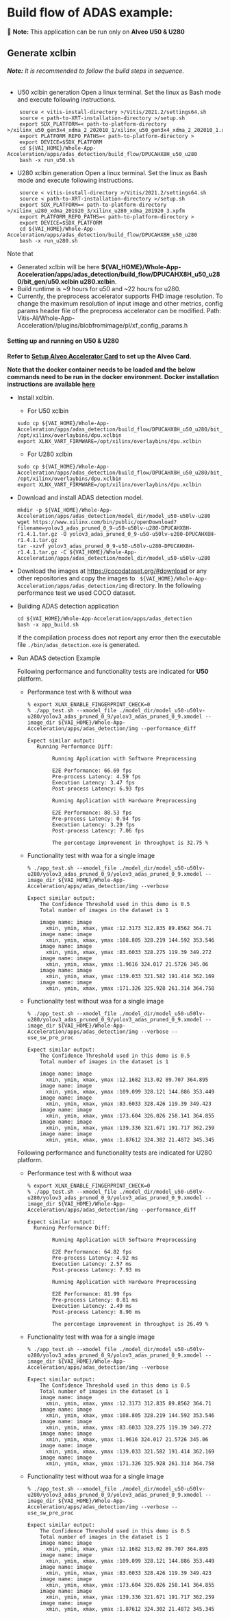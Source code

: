 # Build flow  of ADAS example: 
:pushpin: **Note:** This application can be run only on **Alveo U50 & U280**

## Generate xclbin

###### **Note:** It is recommended to follow the build steps in sequence.

* U50 xclbin generation
   Open a linux terminal. Set the linux as Bash mode and execute following instructions.
```
    source < vitis-install-directory >/Vitis/2021.2/settings64.sh
    source < path-to-XRT-installation-directory >/setup.sh
    export SDX_PLATFORM=< path-to-platform-directory >/xilinx_u50_gen3x4_xdma_2_202010_1/xilinx_u50_gen3x4_xdma_2_202010_1.xpfm
    export PLATFORM_REPO_PATHS=< path-to-platform-directory >
    export DEVICE=$SDX_PLATFORM
    cd ${VAI_HOME}/Whole-App-Acceleration/apps/adas_detection/build_flow/DPUCAHX8H_u50_u280
    bash -x run_u50.sh
```

* U280 xclbin generation
   Open a linux terminal. Set the linux as Bash mode and execute following instructions.
```
    source < vitis-install-directory >/Vitis/2021.2/settings64.sh
    source < path-to-XRT-installation-directory >/setup.sh
    export SDX_PLATFORM=< path-to-platform-directory >/xilinx_u280_xdma_201920_3/xilinx_u280_xdma_201920_3.xpfm
    export PLATFORM_REPO_PATHS=< path-to-platform-directory >
    export DEVICE=$SDX_PLATFORM
    cd ${VAI_HOME}/Whole-App-Acceleration/apps/adas_detection/build_flow/DPUCAHX8H_u50_u280
    bash -x run_u280.sh
```
Note that 
- Generated xclbin will be here **${VAI_HOME}/Whole-App-Acceleration/apps/adas_detection/build_flow/DPUCAHX8H_u50_u280/bit_gen/u50.xclbin u280.xclbin**.
- Build runtime is ~9 hours for u50 and ~22 hours for u280.
- Currently, the preprocess accelerator supports FHD image resolution. To change the maximum resolution of input image and other metrics, config params header file of the preprocess accelerator can be modified. Path: Vitis-AI/Whole-App-Acceleration//plugins/blobfromimage/pl/xf_config_params.h

#### Setting up and running on U50 & U280
**Refer to [Setup Alveo Accelerator Card](../../../../../setup/alveo) to set up the Alveo Card.**

**Note that the docker container needs to be loaded and the below commands need to be run in the docker environment. Docker installation instructions are available [here](../../../../../README.md#Installation)**

* Install xclbin.
    * For U50 xclbin
	```
	sudo cp ${VAI_HOME}/Whole-App-Acceleration/apps/adas_detection/build_flow/DPUCAHX8H_u50_u280/bit_gen/u50.xclbin /opt/xilinx/overlaybins/dpu.xclbin
	export XLNX_VART_FIRMWARE=/opt/xilinx/overlaybins/dpu.xclbin
	```
    * For U280 xclbin
	```
	sudo cp ${VAI_HOME}/Whole-App-Acceleration/apps/adas_detection/build_flow/DPUCAHX8H_u50_u280/bit_gen/u280.xclbin /opt/xilinx/overlaybins/dpu.xclbin
	export XLNX_VART_FIRMWARE=/opt/xilinx/overlaybins/dpu.xclbin
	```
* Download and install ADAS detection model.
    ```
    mkdir -p ${VAI_HOME}/Whole-App-Acceleration/apps/adas_detection/model_dir/model_u50-u50lv-u280
	wget https://www.xilinx.com/bin/public/openDownload?filename=yolov3_adas_pruned_0_9-u50-u50lv-u280-DPUCAHX8H-r1.4.1.tar.gz -O yolov3_adas_pruned_0_9-u50-u50lv-u280-DPUCAHX8H-r1.4.1.tar.gz
    tar -xzvf yolov3_adas_pruned_0_9-u50-u50lv-u280-DPUCAHX8H-r1.4.1.tar.gz -C ${VAI_HOME}/Whole-App-Acceleration/apps/adas_detection/model_dir/model_u50-u50lv-u280
	```

* Download the images at https://cocodataset.org/#download or any other repositories and copy the images to ` ${VAI_HOME}/Whole-App-Acceleration/apps/adas_detection/img` directory. In the following performance test we used COCO dataset. 

* Building ADAS detection application
	```
  cd ${VAI_HOME}/Whole-App-Acceleration/apps/adas_detection
  bash -x app_build.sh
	```

  If the compilation process does not report any error then the executable file `./bin/adas_detection.exe` is generated.    

* Run ADAS detection Example

  Following performance and functionality tests are indicated for **U50** platform.
  * Performance test with & without waa

    ```
    % export XLNX_ENABLE_FINGERPRINT_CHECK=0
    % ./app_test.sh --xmodel_file ./model_dir/model_u50-u50lv-u280/yolov3_adas_pruned_0_9/yolov3_adas_pruned_0_9.xmodel --image_dir ${VAI_HOME}/Whole-App-Acceleration/apps/adas_detection/img --performance_diff

    Expect similar output:
	   Running Performance Diff: 

			Running Application with Software Preprocessing 

			E2E Performance: 66.69 fps
			Pre-process Latency: 4.59 fps
			Execution Latency: 3.47 fps
			Post-process Latency: 6.93 fps

			Running Application with Hardware Preprocessing 

			E2E Performance: 88.53 fps
			Pre-process Latency: 0.94 fps
			Execution Latency: 3.29 fps
			Post-process Latency: 7.06 fps

			The percentage improvement in throughput is 32.75 %
    ```

  * Functionality test with waa for a single image
    ```
    % ./app_test.sh --xmodel_file ./model_dir/model_u50-u50lv-u280/yolov3_adas_pruned_0_9/yolov3_adas_pruned_0_9.xmodel --image_dir ${VAI_HOME}/Whole-App-Acceleration/apps/adas_detection/img --verbose

    Expect similar output:
		The Confidence Threshold used in this demo is 0.5
		Total number of images in the dataset is 1

		image name: image
		  xmin, ymin, xmax, ymax :12.3173 312.835 89.8562 364.71
		image name: image
		  xmin, ymin, xmax, ymax :108.805 328.219 144.592 353.546
		image name: image
		  xmin, ymin, xmax, ymax :83.6033 328.275 119.39 349.272
		image name: image
		  xmin, ymin, xmax, ymax :1.9616 324.017 21.5726 345.06
		image name: image
		  xmin, ymin, xmax, ymax :139.033 321.582 191.414 362.169
		image name: image
		  xmin, ymin, xmax, ymax :171.326 325.928 261.314 364.758
    ```

  * Functionality test without waa for a single image
    ```
    % ./app_test.sh --xmodel_file ./model_dir/model_u50-u50lv-u280/yolov3_adas_pruned_0_9/yolov3_adas_pruned_0_9.xmodel --image_dir ${VAI_HOME}/Whole-App-Acceleration/apps/adas_detection/img --verbose --use_sw_pre_proc

    Expect similar output:
		The Confidence Threshold used in this demo is 0.5
		Total number of images in the dataset is 1

		image name: image
		  xmin, ymin, xmax, ymax :12.1682 313.02 89.707 364.895
		image name: image
		  xmin, ymin, xmax, ymax :109.099 328.121 144.886 353.449
		image name: image
		  xmin, ymin, xmax, ymax :83.6033 328.426 119.39 349.423
		image name: image
		  xmin, ymin, xmax, ymax :173.604 326.026 258.141 364.855
		image name: image
		  xmin, ymin, xmax, ymax :139.336 321.671 191.717 362.259
		image name: image
		  xmin, ymin, xmax, ymax :1.87612 324.302 21.4872 345.345
    ```
	
  Following performance and functionality tests are indicated for U280 platform.
  * Performance test with & without waa

    ```
    % export XLNX_ENABLE_FINGERPRINT_CHECK=0
    % ./app_test.sh --xmodel_file ./model_dir/model_u50-u50lv-u280/yolov3_adas_pruned_0_9/yolov3_adas_pruned_0_9.xmodel --image_dir ${VAI_HOME}/Whole-App-Acceleration/apps/adas_detection/img --performance_diff

    Expect similar output:
	  Running Performance Diff: 

			Running Application with Software Preprocessing 

			E2E Performance: 64.82 fps
			Pre-process Latency: 4.92 ms
			Execution Latency: 2.57 ms
			Post-process Latency: 7.93 ms

			Running Application with Hardware Preprocessing 

			E2E Performance: 81.99 fps
			Pre-process Latency: 0.81 ms
			Execution Latency: 2.49 ms
			Post-process Latency: 8.90 ms

			The percentage improvement in throughput is 26.49 %
    ```

  * Functionality test with waa for a single image
    ```
    % ./app_test.sh --xmodel_file ./model_dir/model_u50-u50lv-u280/yolov3_adas_pruned_0_9/yolov3_adas_pruned_0_9.xmodel --image_dir ${VAI_HOME}/Whole-App-Acceleration/apps/adas_detection/img --verbose

    Expect similar output:
		The Confidence Threshold used in this demo is 0.5
		Total number of images in the dataset is 1
		image name: image
		  xmin, ymin, xmax, ymax :12.3173 312.835 89.8562 364.71
		image name: image
		  xmin, ymin, xmax, ymax :108.805 328.219 144.592 353.546
		image name: image
		  xmin, ymin, xmax, ymax :83.6033 328.275 119.39 349.272
		image name: image
		  xmin, ymin, xmax, ymax :1.9616 324.017 21.5726 345.06
		image name: image
		  xmin, ymin, xmax, ymax :139.033 321.582 191.414 362.169
		image name: image
		  xmin, ymin, xmax, ymax :171.326 325.928 261.314 364.758    
    ```

  * Functionality test without waa for a single image
    ```
    % ./app_test.sh --xmodel_file ./model_dir/model_u50-u50lv-u280/yolov3_adas_pruned_0_9/yolov3_adas_pruned_0_9.xmodel --image_dir ${VAI_HOME}/Whole-App-Acceleration/apps/adas_detection/img --verbose --use_sw_pre_proc

    Expect similar output:
		The Confidence Threshold used in this demo is 0.5
		Total number of images in the dataset is 1
		image name: image
		  xmin, ymin, xmax, ymax :12.1682 313.02 89.707 364.895
		image name: image
		  xmin, ymin, xmax, ymax :109.099 328.121 144.886 353.449
		image name: image
		  xmin, ymin, xmax, ymax :83.6033 328.426 119.39 349.423
		image name: image
		  xmin, ymin, xmax, ymax :173.604 326.026 258.141 364.855
		image name: image
		  xmin, ymin, xmax, ymax :139.336 321.671 191.717 362.259
		image name: image
		  xmin, ymin, xmax, ymax :1.87612 324.302 21.4872 345.345
    ```
	
